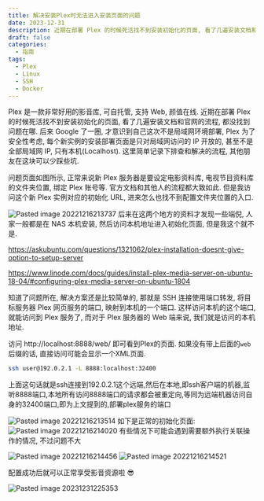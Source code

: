 ```yaml
---
title: 解决安装Plex时无法进入安装页面的问题
date: 2023-12-31
description: 近期在部署 Plex 的时候死活找不到安装初始化的页面, 看了几遍安装文档和官网的流程, 都没找到问题在哪. 后来 Google 了一圈, 才意识到自己这次不是局域网环境部署, Plex 为了安全性考虑, 每个新实例的安装部署页面是只对局域网访问的 IP 开放的, 甚至不是全部局域网 IP, 只有本机(Localhost). 这里简单记录下排查和解决的流程, 其他朋友在这块可以少踩些坑.
draft: false
categories:
  - 指南
tags:
  - Plex
  - Linux
  - SSH
  - Docker
---
```




Plex 是一款非常好用的影音库, 可自托管, 支持 Web, 颜值在线. 近期在部署 Plex 的时候死活找不到安装初始化的页面, 看了几遍安装文档和官网的流程, 都没找到问题在哪. 后来 Google 了一圈, 才意识到自己这次不是局域网环境部署, Plex 为了安全性考虑, 每个新实例的安装部署页面是只对局域网访问的 IP 开放的, 甚至不是全部局域网 IP, 只有本机(Localhost). 这里简单记录下排查和解决的流程, 其他朋友在这块可以少踩些坑.

问题页面如图所示, 正常来说新 Plex 服务器是要设定电影资料库, 电视节目资料库的文件夹位置, 绑定 Plex 账号等. 官方文档和其他人的流程都大致如此. 但是我访问这个新 Plex 实例对应的初始化 URL, 进来怎么也找不到配置文件夹位置的入口.

![Pasted image 20221216213737](https://blog-1301127393.file.myqcloud.com/BlogImgs/202312312254779.png)
后来在这两个地方的资料才发现一些端倪, 人家一般都是在 NAS 本机安装, 然后访问本机地址进入初始化页面, 但是我这个就不是.

https://askubuntu.com/questions/1321062/plex-installation-doesnt-give-option-to-setup-server

https://www.linode.com/docs/guides/install-plex-media-server-on-ubuntu-18-04/#configuring-plex-media-server-on-ubuntu-1804

知道了问题所在, 解决方案还是比较简单的, 那就是 SSH 连接使用端口转发, 将目标服务器 Plex 网页服务的端口, 映射到本机的一个端口. 这样访问本机的这个端口, 就能访问到 Plex 服务了, 而对于 Plex 服务器的 Web 端来说, 我们就是访问的本机地址.

访问 http://localhost:8888/web/ 即可看到Plex的页面. 如果没有带上后面的`web` 后缀的话, 直接访问可能会显示一个XML页面.

```bash
ssh user@192.0.2.1 -L 8888:localhost:32400
```

上面这句话就是ssh连接到192.0.2.1这个远端,然后在本地,即ssh客户端的机器,监听8888端口,本地所有访问8888端口的请求都会被重定向,等同为远端机器访问自身的32400端口,即为上文提到的,部署plex服务的端口


![Pasted image 20221216213514](https://blog-1301127393.file.myqcloud.com/BlogImgs/202312312254781.png)
如下是正常的初始化页面:
![Pasted image 20221216214020](https://blog-1301127393.file.myqcloud.com/BlogImgs/202312312254782.png)
有些情况下可能会遇到需要额外执行关联操作的情况, 不过问题不大

![Pasted image 20221216214456](https://blog-1301127393.file.myqcloud.com/BlogImgs/202312312254783.png)
![Pasted image 20221216214521](https://blog-1301127393.file.myqcloud.com/BlogImgs/202312312254784.png)

配置成功后就可以正常享受影音资源啦 😎

![Pasted image 20231231225353](https://blog-1301127393.file.myqcloud.com/BlogImgs/202312312254785.png)
